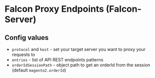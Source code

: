 # Falcon Proxy Endpoints (Falcon-Server)

## Config values

- `protocol` and `host` - set your target server you want to proxy your requests to
- `entries` - list of API REST endpoints patterns
- `orderIdSessionPath` - object path to get an orderId from the session (default `magento2.orderId`)
